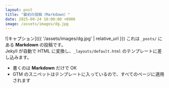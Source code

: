 ```yaml
---
layout: post
title: "最初の投稿（Markdown）"
date: 2025-09-24 10:00:00 +0900
image: /assets/images/dg.jpg
---
```


![キャプション]({{ '/assets/images/dg.jpg' | relative_url }})
これは `_posts/` にある **Markdown** の投稿です。  
Jekyll が自動で HTML に変換し、`_layouts/default.html` のテンプレートに差し込みます。

- 書くのは **Markdown** だけで OK
- GTM のスニペットはテンプレートに入っているので、すべてのページに適用されます
